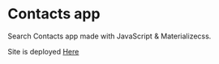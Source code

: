 # Contacts app

Search Contacts app made with JavaScript & Materializecss.

Site is deployed <a href="https://contacts-jojo.netlify.com" target="_blank" title="contacts">
Here</a>